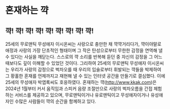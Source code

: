 # 혼재하는 꺅

## 꺅! 꺅! 꺅! 꺅! 꺅! 꺅! 꺅! 꺅! 꺅!

25세의 무로맨틱 무성애자 이시온씨는 사랑으로 충만한 채 꺅꺅거리다가, 꺅이야말로 애정과 사랑의 가장 단초적인 형태이며 그 작은 탄성으로부터 무한한 감정을 연역해 낼 수 있다는 사실을 깨닫는다. 스스로의 꺅 소리를 반복해 듣던 중 자신의 감정을 그 어느 때보다도 깊이 이해할 수 있었던 것이다. 그리하여 25세의 무로맨틱 무성애자 이시온씨는 우리가 사랑의 감정으로 벅차오를 때 우리의 입술로부터 휘발되는 꺅들을 박제하여 그 황홀한 혼재를 언제까지고 재현해 낼 수 있는 인터넷 공간을 만들기로 결심했다. 이에 25세의 무성애자 박엽록씨도 호응하였다.
혼재하는 꺅(http://www.kkak.com)은 2024년 1월부터 커서 움직임과 스피커 음량 조절만으로 사랑의 벅차오름을 간접 체험하는 서비스를 제공하고 있으며, 무로맨틱이거나 유로맨틱이고 무성애자이거나 유성애자인 수많은 사람들이 꺅의 순간을 함께하고 있다.